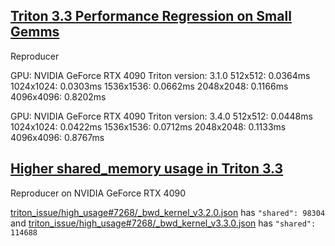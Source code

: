 ## [Triton 3.3 Performance Regression on Small Gemms](https://github.com/triton-lang/triton/issues/7096)

Reproducer

GPU: NVIDIA GeForce RTX 4090
Triton version: 3.1.0
512x512: 0.0364ms
1024x1024: 0.0303ms
1536x1536: 0.0662ms
2048x2048: 0.1166ms
4096x4096: 0.8202ms

GPU: NVIDIA GeForce RTX 4090
Triton version: 3.4.0
512x512: 0.0448ms
1024x1024: 0.0422ms
1536x1536: 0.0712ms
2048x2048: 0.1133ms
4096x4096: 0.8767ms

## [Higher shared_memory usage in Triton 3.3](https://github.com/triton-lang/triton/issues/7268)

Reproducer on NVIDIA GeForce RTX 4090

[triton_issue/high_usage#7268/_bwd_kernel_v3.2.0.json](triton_issue/high_usage#7268/_bwd_kernel_v3.2.0.json) has `"shared": 98304` and [triton_issue/high_usage#7268/_bwd_kernel_v3.3.0.json](triton_issue/high_usage#7268/_bwd_kernel_v3.3.0.json) has `"shared": 114688`
